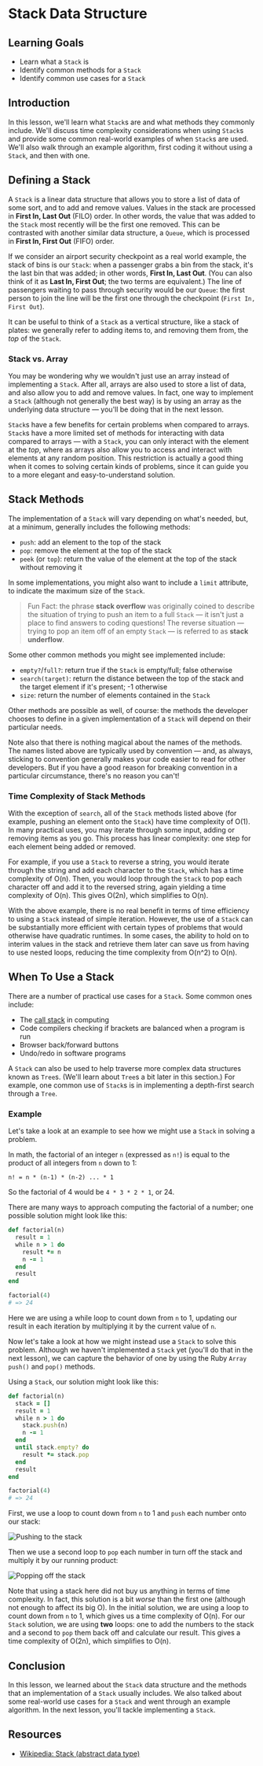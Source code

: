 # Stack Data Structure

## Learning Goals

- Learn what a `Stack` is
- Identify common methods for a `Stack`
- Identify common use cases for a `Stack`

## Introduction

In this lesson, we'll learn what `Stack`s are and what methods they commonly
include. We'll discuss time complexity considerations when using `Stack`s and
provide some common real-world examples of when `Stack`s are used. We'll also
walk through an example algorithm, first coding it without using a `Stack`, and
then with one.

## Defining a Stack

A `Stack` is a linear data structure that allows you to store a list of data of
some sort, and to add and remove values. Values in the stack are processed in
**First In, Last Out** (FILO) order. In other words, the value that was added to
the `Stack` most recently will be the first one removed. This can be contrasted
with another similar data structure, a `Queue`, which is processed in **First In,
First Out** (FIFO) order.

If we consider an airport security checkpoint as a real world example, the stack
of bins is our `Stack`: when a passenger grabs a bin from the stack, it's the
last bin that was added; in other words, **First In, Last Out**. (You can also
think of it as **Last In, First Out**; the two terms are equivalent.) The line
of passengers waiting to pass through security would be our `Queue`: the first
person to join the line will be the first one through the checkpoint
(`First In, First Out`).

It can be useful to think of a `Stack` as a vertical structure, like a stack of
plates: we generally refer to adding items to, and removing them from, the _top_
of the `Stack`.

<!-- TODO: Add image here to visualize stack -->

### Stack vs. Array

You may be wondering why we wouldn't just use an array instead of implementing a
`Stack`. After all, arrays are also used to store a list of data, and also allow
you to add and remove values. In fact, one way to implement a `Stack` (although
not generally the best way) is by using an array as the underlying data
structure — you'll be doing that in the next lesson.

`Stack`s have a few benefits for certain problems when compared to arrays.
`Stack`s have a more limited set of methods for interacting with data compared
to arrays — with a `Stack`, you can only interact with the element at the _top_,
where as arrays also allow you to access and interact with elements at any
random position. This restriction is actually a good thing when it comes to
solving certain kinds of problems, since it can guide you to a more elegant and
easy-to-understand solution.

## Stack Methods

The implementation of a `Stack` will vary depending on what's needed, but, at a
minimum, generally includes the following methods:

- `push`: add an element to the top of the stack
- `pop`: remove the element at the top of the stack
- `peek` (or `top`): return the value of the element at the top of the stack
  without removing it

In some implementations, you might also want to include a `limit` attribute,
to indicate the maximum size of the `Stack`.

> Fun Fact: the phrase **stack overflow** was originally coined to describe the
> situation of trying to push an item to a full `Stack` — it isn't just a place
> to find answers to coding questions! The reverse situation — trying to pop
> an item off of an empty `Stack` — is referred to as **stack underflow**.

Some other common methods you might see implemented include:

- `empty?`/`full?`: return true if the `Stack` is empty/full; false
  otherwise
- `search(target)`: return the distance between the top of the stack and the
  target element if it's present; -1 otherwise
- `size`: return the number of elements contained in the `Stack`

Other methods are possible as well, of course: the methods the developer chooses
to define in a given implementation of a `Stack` will depend on their particular
needs.

Note also that there is nothing magical about the names of the methods. The
names listed above are typically used by convention — and, as always, sticking
to convention generally makes your code easier to read for other developers. But
if you have a good reason for breaking convention in a particular circumstance,
there's no reason you can't!

### Time Complexity of Stack Methods

With the exception of `search`, all of the `Stack` methods listed above (for
example, pushing an element onto the `Stack`) have time complexity of O(1). In
many practical uses, you may iterate through some input, adding or removing
items as you go. This process has linear complexity: one step for each element
being added or removed.

For example, if you use a `Stack` to reverse a string, you would iterate through
the string and add each character to the `Stack`, which has a time complexity
of O(n). Then, you would loop through the `Stack` to pop each character off and
add it to the reversed string, again yielding a time complexity of O(n). This
gives O(2n), which simplifies to O(n).

With the above example, there is no real benefit in terms of time efficiency to
using a `Stack` instead of simple iteration. However, the use of a `Stack` can
be substantially more efficient with certain types of problems that would
otherwise have quadratic runtimes. In some cases, the ability to hold on to
interim values in the stack and retrieve them later can save us from having to
use nested loops, reducing the time complexity from O(n^2) to O(n).

## When To Use a Stack

There are a number of practical use cases for a `Stack`. Some common ones include:

- The [call stack][call-stack] in computing
- Code compilers checking if brackets are balanced when a program is run
- Browser back/forward buttons
- Undo/redo in software programs

A `Stack` can also be used to help traverse more complex data structures known
as `Tree`s. (We'll learn about `Tree`s a bit later in this section.) For
example, one common use of `Stack`s is in implementing a depth-first search
through a `Tree`.

### Example

Let's take a look at an example to see how we might use a `Stack` in solving a
problem.

In math, the factorial of an integer `n` (expressed as `n!`) is equal to the
product of all integers from `n` down to 1:

```
n! = n * (n-1) * (n-2) ... * 1
```

So the factorial of 4 would be `4 * 3 * 2 * 1`, or 24.

There are many ways to approach computing the factorial of a number; one
possible solution might look like this:

```rb
def factorial(n)
  result = 1
  while n > 1 do
    result *= n
    n -= 1
  end
  result
end

factorial(4)
# => 24
```

Here we are using a while loop to count down from `n` to 1, updating our result
in each iteration by multiplying it by the current value of `n`.

Now let's take a look at how we might instead use a `Stack` to solve this
problem. Although we haven't implemented a `Stack` yet (you'll do that in the
next lesson), we can capture the behavior of one by using the Ruby `Array`
`push()` and `pop()` methods.

Using a `Stack`, our solution might look like this:

```rb
def factorial(n)
  stack = []
  result = 1
  while n > 1 do
    stack.push(n)
    n -= 1
  end
  until stack.empty? do
    result *= stack.pop
  end
  result
end

factorial(4)
# => 24
```

First, we use a loop to count down from `n` to 1 and `push` each number onto our
stack:

![Pushing to the stack](https://curriculum-content.s3.amazonaws.com/phase-4/data-structures-stack/stack-push.png)

Then we use a second loop to `pop` each number in turn off the stack and
multiply it by our running product:

![Popping off the stack](https://curriculum-content.s3.amazonaws.com/phase-4/data-structures-stack/stack-pop.png)

Note that using a stack here did not buy us anything in terms of time
complexity. In fact, this solution is a bit _worse_ than the first one (although
not enough to affect its big O). In the initial solution, we are using a loop to
count down from `n` to 1, which gives us a time complexity of O(n). For our
`Stack` solution, we are using **two** loops: one to add the numbers to the
stack and a second to `pop` them back off and calculate our result. This gives a
time complexity of O(2n), which simplifies to O(n).

## Conclusion

In this lesson, we learned about the `Stack` data structure and the methods that
an implementation of a `Stack` usually includes. We also talked about some
real-world use cases for a `Stack` and went through an example algorithm. In the
next lesson, you'll tackle implementing a `Stack`.

## Resources

- [Wikipedia: Stack (abstract data type)][stack]

[stack]: https://en.wikipedia.org/wiki/Stack_(abstract_data_type)
[call-stack]: https://en.wikipedia.org/wiki/Call_stack
